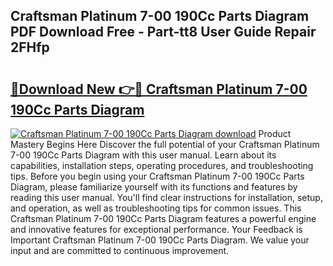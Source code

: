 ## Craftsman Platinum 7-00 190Cc Parts Diagram PDF Download Free - Part-tt8 User Guide Repair 2FHfp

# <h2><a href="http://dfqhd8z.blite.top/?on=Craftsman+Platinum+7-00+190Cc+Parts+Diagram">🔗Download New 👉🔴 Craftsman Platinum 7-00 190Cc Parts Diagram</a></h2>

[![Craftsman Platinum 7-00 190Cc Parts Diagram download](https://i.imgur.com/lujVjoI.png)](http://dfqhd8z.blite.top/?on=Craftsman+Platinum+7-00+190Cc+Parts+Diagram)
Product Mastery Begins Here Discover the full potential of your Craftsman Platinum 7-00 190Cc Parts Diagram with this user manual. Learn about its capabilities, installation steps, operating procedures, and troubleshooting tips. Before you begin using your Craftsman Platinum 7-00 190Cc Parts Diagram, please familiarize yourself with its functions and features by reading this user manual. You'll find clear instructions for installation, setup, and operation, as well as troubleshooting tips for common issues. This Craftsman Platinum 7-00 190Cc Parts Diagram features a powerful engine and innovative features for exceptional performance. Your Feedback is Important Craftsman Platinum 7-00 190Cc Parts Diagram. We value your input and are committed to continuous improvement.
